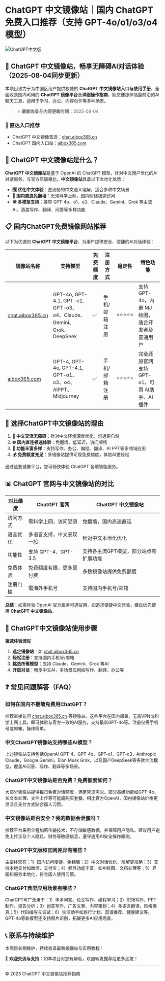 # ChatGPT 中文镜像站｜国内 ChatGPT 免费入口推荐（支持 GPT-4o/o1/o3/o4 模型）

![ChatGPT中文版](https://github.com/user-attachments/assets/30cb685f-4b78-4cec-96a1-d2a599122f20)

## 📢 ChatGPT 中文镜像站，畅享无障碍AI对话体验（2025-08-04同步更新）

本项目致力于为中国区用户提供权威的 **ChatGPT 中文镜像站入口与使用手册**，全面收录国内可用的 **ChatGPT 镜像平台**及**详细操作指南**，助您便捷体验最前沿的AI聊天工具，适用于学习、办公、内容创作等多种场景。

> 🔥 **最新收录与内容更新时间**：2025-08-04

### 🚀 直达入口推荐

- ChatGPT 中文镜像首选：[chat.aibox365.cn](https://chat.aibox365.cn)
- ChatGPT 国内入口站：[aibox365.com](https://aibox365.com)

## 🤔 ChatGPT 中文镜像站是什么？

**ChatGPT 中文镜像站**是基于 OpenAI 的 ChatGPT 模型，针对中文用户优化的AI对话服务。与官方原版相比，**中文镜像站**具备以下本地化优势：

- **🈶 优化中文体验**：更流畅的中文语义理解，适合多种中文场景
- **🚀 国内直连免翻墙**：无须科学上网，国内网络极速访问
- **🛠️ 多模型支持**：兼容 GPT-4o、o1、o3、Claude、Gemini、Grok 等主流AI，涵盖写作、翻译、问答等多样功能

## 📋 国内ChatGPT免费镜像网站推荐

以下为优选的 **ChatGPT 中文镜像平台**，为用户提供安全、便捷的AI对话体验：

| 镜像站名称 | 支持模型 | 免费额度 | 注册方式 | 稳定性 | 特色功能 |
|------------|----------|----------|----------|--------|----------|
| [chat.aibox365.cn](https://chat.aibox365.cn) | GPT-4o, GPT-4.1, GPT-o1, GPT-o3、o4、Claude、Gemini、Grok、DeepSeek | ✅ | 手机/邮箱注册 | ⭐⭐⭐⭐⭐ | 支持 GPT-4o，内嵌 MJ 绘图，适合开发者及普通用户 |
| [aibox365.com](https://aibox365.com) | GPT-4, GPT-4o, GPT-4.1, GPT-o1、o3、o4、AIPPT、Midjourney | ✅ | 手机/邮箱注册 | ⭐⭐⭐⭐⭐ | 完全还原官网支持 GPT-o1，可用 AI助手、AI插件 |

## 🌟 选择ChatGPT中文镜像站的理由

1. **📝 中文交流无障碍**：针对中文环境深度优化，沟通更自然
2. **🌐 国内直连极速体验**：免翻墙、低延迟，访问顺畅
3. **🎯 功能丰富多样**：支持写作、办公、编程、翻译、AI PPT等多领域应用
4. **💰 免费额度充足**：多镜像站提供可观免费额度，体验AI更轻松

通过这些镜像平台，您可畅快体验 ChatGPT 各项智能服务。

## 📊 ChatGPT 官网与中文镜像站的对比

| 对比维度 | ChatGPT 官网 | ChatGPT 中文镜像站 |
|--------|--------------|--------------------|
| 访问方式 | 需科学上网，访问受限 | 免翻墙，国内高速直连 |
| 语言优化 | 多语言支持，中文表现一般 | 针对中文本地化优化 |
| 功能性 | 支持 GPT-4、GPT-3.5 | 支持各主流GPT模型，部分站点有扩展功能 |
| 免费体验 | 免费额度有限，更多需付费 | 多数镜像站提供免费额度 |
| 注册门槛 | 需海外手机号 | 支持国内手机号/邮箱 |

**总结**：如需体验 OpenAI 官方服务可选官网，如追求便捷中文体验，建议优先使用 **ChatGPT 中文镜像站**。

## 📝 ChatGPT中文镜像站使用步骤

**极速体验流程**

1. **选定镜像站**：如 [chat.aibox365.cn](https://chat.aibox365.cn)
2. **轻松注册**：支持国内手机号/邮箱
3. **挑选所需模型**：支持 Claude、Gemini、Grok 等AI
4. **开启对话**：畅享中文AI，多场景应用如写作、翻译、办公等

## ❓ 常见问题解答（FAQ）

### 如何在国内不翻墙免费用ChatGPT？

推荐直接访问 [chat.aibox365.cn](https://chat.aibox365.cn) 等镜像站，这些平台在国内部署，无需VPN或科学上网工具，即可体验与官方一致的AI服务，支持最新GPT-4o等。注册仅需手机号或邮箱，操作简单。

### 中文ChatGPT镜像站支持哪些AI模型？

上述镜像站支持包括OpenAI GPT-4、GPT-4o、GPT-o1、GPT-o3，Anthropic Claude，Google Gemini，Elon Musk Grok，以及国产DeepSeek等多款主流模型，覆盖AI问答、写作、翻译等多场景。

### ChatGPT中文镜像站是否免费？免费额度如何？

大部分镜像站提供每日免费对话额度，满足常规需求。部分高级功能如GPT-4o、长文本处理、文件上传等可能需购买套餐。相比官方OpenAI，国内镜像站价格更灵活且支付方式贴合国人习惯。

### 中文镜像站是否安全？我的数据会泄露吗？

推荐平台采用全程加密传输技术，不存储敏感数据，并保障用户隐私。建议用户避免上传涉及个人隐私、财务等敏感信息，遵守通用AI安全操作原则。

### ChatGPT中文版和官网差异有哪些？

主要体现在：1）国内访问便捷，免翻墙；2）中文对话优化，理解更准确；3）支持本地支付如微信、支付宝；4）额外功能丰富，如AI绘图、文档处理等；5）界面和服务本地化，符合国人使用习惯。

### ChatGPT典型应用场景有哪些？

ChatGPT可广泛用于：1）学术问答、论文写作、编程学习；2）职场写作、PPT制作、报告分析；3）创意写作、广告文案、内容策划；4）多语言翻译，风格保真；5）代码编写与调试；6）生活助手如旅行计划、菜谱推荐、健康建议等。GPT-4o等新模型还支持图片识别，拓展更多AI应用场景。

## 📞 联系与持续维护

本项目长期维护，持续收录最新镜像站与实用教程！

🌟 **欢迎交流与支持**：如本项目对您有帮助，欢迎转发推荐给更多朋友！

---

© 2023 ChatGPT 中文镜像站推荐指南
